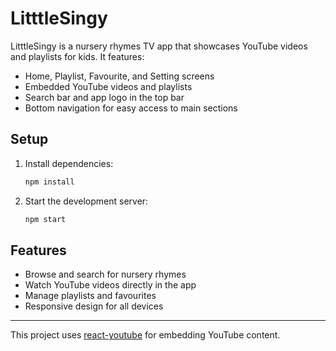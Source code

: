 # LitttleSingy

LitttleSingy is a nursery rhymes TV app that showcases YouTube videos and playlists for kids. It features:

- Home, Playlist, Favourite, and Setting screens
- Embedded YouTube videos and playlists
- Search bar and app logo in the top bar
- Bottom navigation for easy access to main sections

## Setup

1. Install dependencies:
   ```bash
   npm install
   ```
2. Start the development server:
   ```bash
   npm start
   ```

## Features
- Browse and search for nursery rhymes
- Watch YouTube videos directly in the app
- Manage playlists and favourites
- Responsive design for all devices

---

This project uses [react-youtube](https://github.com/tjallingt/react-youtube) for embedding YouTube content.
